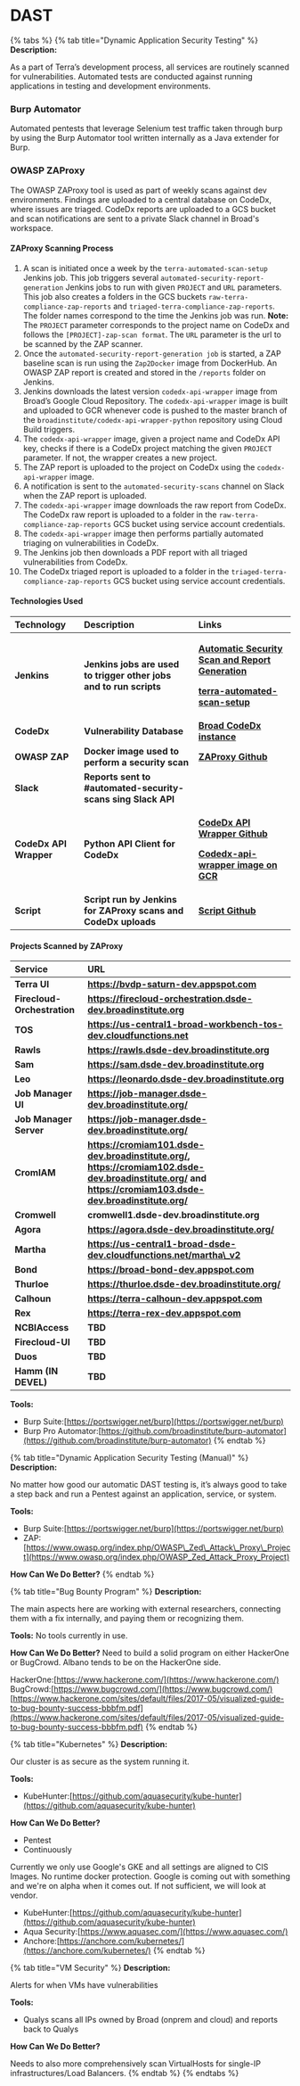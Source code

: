 # DAST

{% tabs %}
{% tab title="Dynamic Application Security Testing" %}
**Description:**

As a part of Terra’s development process, all services are routinely scanned for vulnerabilities. Automated tests are conducted against running applications in testing and development environments.

### Burp Automator

Automated pentests that leverage Selenium test traffic taken through burp by using the Burp Automator tool written internally as a Java extender for Burp.

### OWASP ZAProxy

The OWASP ZAProxy tool is used as part of weekly scans against dev environments. Findings are uploaded to a central database on CodeDx, where issues are triaged. CodeDx reports are uploaded to a GCS bucket and scan notifications are sent to a private Slack channel in Broad's workspace.

#### ZAProxy Scanning Process

1. A scan is initiated once a week by the `terra-automated-scan-setup` Jenkins job. This job triggers several `automated-security-report-generation` Jenkins jobs to run with given `PROJECT` and `URL` parameters. This job also creates a folders in the GCS buckets `raw-terra-compliance-zap-reports` and `triaged-terra-compliance-zap-reports`. The folder names correspond to the time the Jenkins job was run. **Note:** The `PROJECT` parameter corresponds to the project name on CodeDx and follows the `[PROJECT]-zap-scan format`. The `URL` parameter is the url to be scanned by the ZAP scanner.
2. Once the `automated-security-report-generation job` is started, a ZAP baseline scan is run using the `Zap2Docker` image from DockerHub. An OWASP ZAP report is created and stored in the `/reports` folder on Jenkins.
3. Jenkins downloads the latest version `codedx-api-wrapper` image from Broad’s Google Cloud Repository. The `codedx-api-wrapper` image is built and uploaded to GCR whenever code is pushed to the master branch of the `broadinstitute/codedx-api-wrapper-python` repository using Cloud Build triggers.
4. The `codedx-api-wrapper` image, given a project name and CodeDx API key, checks if there is a CodeDx project matching the given `PROJECT` parameter. If not, the wrapper creates a new project.
5. The  ZAP report is uploaded to the project on CodeDx using the `codedx-api-wrapper` image.
6. A notification is sent to the `automated-security-scans` channel on Slack when the ZAP report is uploaded.
7. The `codedx-api-wrapper` image downloads the raw report from CodeDx. The CodeDx raw report is uploaded to a folder in the `raw-terra-compliance-zap-reports` GCS bucket using service account credentials.
8. The `codedx-api-wrapper` image then performs partially automated triaging on vulnerabilities in CodeDx. 
9. The Jenkins job then downloads a PDF report with all triaged vulnerabilities from CodeDx. 
10. The CodeDx triaged report is uploaded to a folder in the `triaged-terra-compliance-zap-reports` GCS bucket using service account credentials.

#### Technologies Used

<table>
  <thead>
    <tr>
      <th style="text-align:left"><b>Technology</b>
      </th>
      <th style="text-align:left"><b>Description</b>
      </th>
      <th style="text-align:left"><b>Links</b>
      </th>
    </tr>
  </thead>
  <tbody>
    <tr>
      <td style="text-align:left"><b>Jenkins</b>
      </td>
      <td style="text-align:left"><b>Jenkins jobs are used to trigger other jobs and to run scripts</b>
      </td>
      <td style="text-align:left">
        <p><a href="https://fc-jenkins.dsp-techops.broadinstitute.org/view/Security%20Scans/job/automated-security-report-generation/"><b>Automatic Security Scan and  Report Generation</b></a><b><br /></b>
        </p>
        <p><a href="https://fc-jenkins.dsp-techops.broadinstitute.org/view/Security%20Scans/job/terra-automated-scan-setup/"><b>terra-automated-scan-setup</b></a>
        </p>
      </td>
    </tr>
    <tr>
      <td style="text-align:left"><b>CodeDx</b>
      </td>
      <td style="text-align:left"><b>Vulnerability Database</b>
      </td>
      <td style="text-align:left"><a href="https://codedx101.dsp-techops.broadinstitute.org/codedx/projects/"><b>Broad CodeDx instance</b></a>
      </td>
    </tr>
    <tr>
      <td style="text-align:left"><b>OWASP ZAP</b>
      </td>
      <td style="text-align:left"><b>Docker image used to perform a security scan</b>
      </td>
      <td style="text-align:left"><a href="https://github.com/zaproxy/zaproxy"><b>ZAProxy Github</b></a>
      </td>
    </tr>
    <tr>
      <td style="text-align:left"><b>Slack</b>
      </td>
      <td style="text-align:left"><b>Reports sent to #automated-security-scans sing Slack API</b>
      </td>
      <td style="text-align:left"></td>
    </tr>
    <tr>
      <td style="text-align:left"><b>CodeDx API Wrapper</b>
      </td>
      <td style="text-align:left"><b>Python API Client for CodeDx </b>
      </td>
      <td style="text-align:left">
        <p><a href="https://github.com/broadinstitute/codedx-api-client-python"><b>CodeDx API Wrapper Github</b></a><b><br /></b>
        </p>
        <p><a href="https://console.cloud.google.com/gcr/images/dsp-appsec-dev/GLOBAL/codedx-api-wrapper?project=dsp-appsec-dev&amp;organizationId=548622027621&amp;gcrImageListsize=30"><b>Codedx-api-wrapper image on GCR</b></a>
        </p>
      </td>
    </tr>
    <tr>
      <td style="text-align:left"><b>Script</b>
      </td>
      <td style="text-align:left"><b>Script run by Jenkins for ZAProxy scans and CodeDx uploads</b>
      </td>
      <td style="text-align:left"><a href="https://github.com/broadinstitute/dsp-security-zap-scans"><b>Script Github</b></a>
      </td>
    </tr>
  </tbody>
</table>

#### Projects Scanned by ZAProxy

| **Service** | **URL** |
| :--- | :--- |
| **Terra UI** | **https://bvdp-saturn-dev.appspot.com** |
| **Firecloud-Orchestration** | **https://firecloud-orchestration.dsde-dev.broadinstitute.org** |
| **TOS** | **https://us-central1-broad-workbench-tos-dev.cloudfunctions.net** |
| **Rawls** | **https://rawls.dsde-dev.broadinstitute.org** |
| **Sam** | **https://sam.dsde-dev.broadinstitute.org** |
| **Leo** | **https://leonardo.dsde-dev.broadinstitute.org** |
| **Job Manager UI** | **https://job-manager.dsde-dev.broadinstitute.org/** |
| **Job Manager Server** | **https://job-manager.dsde-dev.broadinstitute.org/** |
| **CromIAM** | **https://cromiam101.dsde-dev.broadinstitute.org/, https://cromiam102.dsde-dev.broadinstitute.org/ and https://cromiam103.dsde-dev.broadinstitute.org/** |
| **Cromwell** | **cromwell1.dsde-dev.broadinstitute.org** |
| **Agora** | **https://agora.dsde-dev.broadinstitute.org/** |
| **Martha** | **https://us-central1-broad-dsde-dev.cloudfunctions.net/martha\_v2** |
| **Bond** | **https://broad-bond-dev.appspot.com** |
| **Thurloe** | **https://thurloe.dsde-dev.broadinstitute.org/** |
| **Calhoun** | **https://terra-calhoun-dev.appspot.com** |
| **Rex** | **https://terra-rex-dev.appspot.com** |
| **NCBIAccess** | **TBD** |
| **Firecloud-UI** | **TBD** |
| **Duos** | **TBD** |
| **Hamm \(IN DEVEL\)** | **TBD** |

**Tools:**

* Burp Suite:[https://portswigger.net/burp](https://portswigger.net/burp)
* Burp Pro Automator:[https://github.com/broadinstitute/burp-automator](https://github.com/broadinstitute/burp-automator)
{% endtab %}

{% tab title="Dynamic Application Security Testing \(Manual\)" %}
**Description:**

No matter how good our automatic DAST testing is, it’s always good to take a step back and run a Pentest against an application, service, or system.

**Tools:**

* Burp Suite:[https://portswigger.net/burp](https://portswigger.net/burp)
* ZAP:[https://www.owasp.org/index.php/OWASP\_Zed\_Attack\_Proxy\_Project](https://www.owasp.org/index.php/OWASP_Zed_Attack_Proxy_Project)

**How Can We Do Better?**
{% endtab %}

{% tab title="Bug Bounty Program" %}
**Description:**

The main aspects here are working with external researchers, connecting them with a fix internally, and paying them or recognizing them.

**Tools:** No tools currently in use.

**How Can We Do Better?** Need to build a solid program on either HackerOne or BugCrowd. Albano tends to be on the HackerOne side.

HackerOne:[https://www.hackerone.com/](https://www.hackerone.com/) BugCrowd:[https://www.bugcrowd.com/](https://www.bugcrowd.com/) [https://www.hackerone.com/sites/default/files/2017-05/visualized-guide-to-bug-bounty-success-bbbfm.pdf](https://www.hackerone.com/sites/default/files/2017-05/visualized-guide-to-bug-bounty-success-bbbfm.pdf)
{% endtab %}

{% tab title="Kubernetes" %}
**Description:**

Our cluster is as secure as the system running it.

**Tools:**

* KubeHunter:[https://github.com/aquasecurity/kube-hunter](https://github.com/aquasecurity/kube-hunter)

**How Can We Do Better?**

* Pentest
* Continuously

Currently we only use Google's GKE and all settings are aligned to CIS Images. No runtime docker protection. Google is coming out with something and we're on alpha when it comes out. If not sufficient, we will look at vendor.

* KubeHunter:[https://github.com/aquasecurity/kube-hunter](https://github.com/aquasecurity/kube-hunter)
* Aqua Security:[https://www.aquasec.com/](https://www.aquasec.com/)
* Anchore:[https://anchore.com/kubernetes/](https://anchore.com/kubernetes/)
{% endtab %}

{% tab title="VM Security" %}
**Description:**

Alerts for when VMs have vulnerabilities

**Tools:**

* Qualys scans all IPs owned by Broad \(onprem and cloud\) and reports back to Qualys

**How Can We Do Better?**

Needs to also more comprehensively scan VirtualHosts for single-IP infrastructures/Load Balancers.
{% endtab %}
{% endtabs %}

## 



